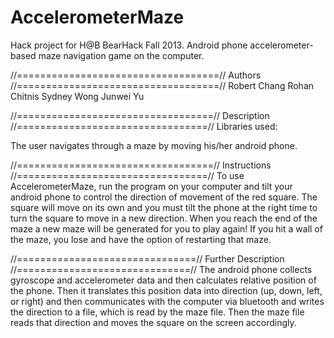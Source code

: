 AccelerometerMaze
=================

Hack project for H@B BearHack Fall 2013. Android phone accelerometer-based maze navigation game on the computer.

//===================================//
   Authors
//===================================//
  Robert Chang
  Rohan Chitnis
  Sydney Wong
  Junwei Yu

//==================================//
   Description
//=================================//
  Libraries used: 

  The user navigates through a maze by moving his/her android phone.

//==================================//
   Instructions
//=================================//
To use AccelerometerMaze, run the program on your computer and tilt your android phone to control the direction of movement of the red square.  The square will move on its own and you must tilt the phone at the right time to turn the square to move in a new direction.  When you reach the end of the maze a new maze will be generated for you to play again!  If you hit a wall of the maze, you lose and have the option of restarting that maze.

//===============================//
   Further Description
//==============================//
The android phone collects gyroscope and accelerometer data and then calculates relative position of the phone.  Then it translates this position data into direction (up, down, left, or right) and then communicates with the computer via bluetooth and writes the direction to a file, which is read by the maze file.  Then the maze file reads that direction and moves the square on the screen accordingly.
